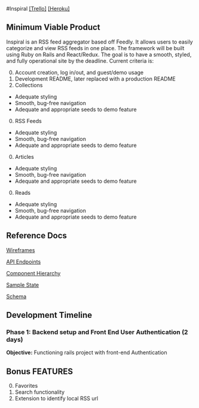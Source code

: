 #Inspiral
[[Trello]](https://trello.com/b/FcWefD2k/inspiral)
[[Heroku]](https://secret-wave-93670.herokuapp.com/)  
## Minimum Viable Product
Inspiral is an RSS feed aggregator based off Feedly. It allows users to easily categorize and view RSS feeds in one place. The framework will be built using Ruby on Rails and React/Redux. The goal is to have a smooth, styled, and fully operational site by the deadline. Current criteria is:

0. Account creation, log in/out, and guest/demo usage
0. Development README, later replaced with a production README
0. Collections
  * Adequate styling
  * Smooth, bug-free navigation
  * Adequate and appropriate seeds to demo feature
0. RSS Feeds
  * Adequate styling
  * Smooth, bug-free navigation
  * Adequate and appropriate seeds to demo feature
0. Articles
  * Adequate styling
  * Smooth, bug-free navigation
  * Adequate and appropriate seeds to demo feature
0. Reads
  * Adequate styling
  * Smooth, bug-free navigation
  * Adequate and appropriate seeds to demo feature


## Reference Docs
[Wireframes](./wireframes)

[API Endpoints](./api-endpoints.md)

[Component Hierarchy](./component-hierarchy.md)

[Sample State](./sample-state.md)

[Schema](./schema.md)

## Development Timeline
### Phase 1: Backend setup and Front End User Authentication (2 days)
**Objective:** Functioning rails project with front-end Authentication

## Bonus FEATURES
0. Favorites
0. Search functionality
0. Extension to identify local RSS url
